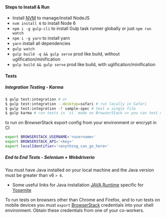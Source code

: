 #### Steps to Install & Run
- Install [NVM](https://github.com/creationix/nvm) to manage/install NodeJS
- `nvm install 6` to install Node 6
- `npm i -g gulp-cli` to install Gulp task runner globally or just `npm run watch`
- `npm i -g yarn` to install yarn
- `yarn` install all dependencies
- `gulp watch`
- `gulp build -q && gulp serve` prod like build, without uglification/minification
- `gulp build && gulp serve` prod like build, with uglification/minification

#### Tests

##### Integration Testing - Karma
```sh
$ gulp test:integration # or
$ gulp test:integration --desktop=safari # run locally in Safari
$ gulp test:integration -f sample-spec # test a single file
$ gulp karma # run tests in `ci` mode on BrowserStack => you can test mobile browsers here
```
to run on BrowserStack export config from your environment or encrypt in CI
```sh
export BROWSERSTACK_USERNAME='<username>'
export BROWSERSTACK_API='<key>'
export localIdentifier='<anything_can_go_here>'
```

##### End to End Tests - Selenium + Webdriverio
You must have Java installed on your local machine and the Java version must be greater than v6 `> 6`.
- Some useful links for Java installation [JAVA Runtime](https://support.apple.com/kb/DL1572?locale=en_US) specific for [Yosemite](http://fredericiana.com/2014/10/21/osx-yosemite-java-runtime-environment/)

To run tests on browsers other than Chrome and Firefox, and to run tests on mobile devices you must `export` [BrowserStack](https://www.browserstack.com) credentials into your shell environment. Obtain these credentials from one of your co-workers.
